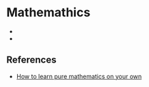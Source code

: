# Mathemathics

- <abstract-algebra>
- <lambda-calculus>

## References

- [How to learn pure mathematics on your own](https://www.youtube.com/watch?v=fo-alw2q-BU)
